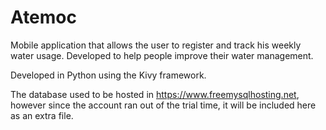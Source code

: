 # Atemoc
Mobile application that allows the user to register and track his weekly water usage. Developed to help people improve their water management.

Developed in Python using the Kivy framework.

The database used to be hosted in https://www.freemysqlhosting.net, however since the account ran out of the trial time, it will be included here as an extra file.
